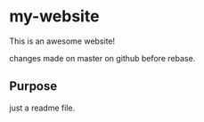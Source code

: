 # my-website

This is an awesome website!

changes made on master on github before rebase.

## Purpose
just a readme file.
